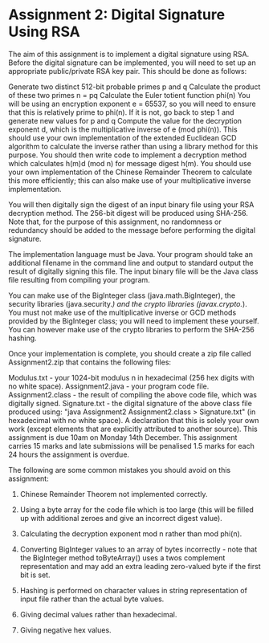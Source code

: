 # Assignment 2: Digital Signature Using RSA
The aim of this assignment is to implement a digital signature using RSA. Before the digital signature can be implemented, you will need to set up an appropriate public/private RSA key pair. This should be done as follows:

Generate two distinct 512-bit probable primes p and q
Calculate the product of these two primes n = pq
Calculate the Euler totient function phi(n)
You will be using an encryption exponent e = 65537, so you will need to ensure that this is relatively prime to phi(n). If it is not, go back to step 1 and generate new values for p and q
Compute the value for the decryption exponent d, which is the multiplicative inverse of e (mod phi(n)). This should use your own implementation of the extended Euclidean GCD algorithm to calculate the inverse rather than using a library method for this purpose.
You should then write code to implement a decryption method which calculates h(m)d (mod n) for message digest h(m). You should use your own implementation of the Chinese Remainder Theorem to calculate this more efficiently; this can also make use of your multiplicative inverse implementation.

You will then digitally sign the digest of an input binary file using your RSA decryption method. The 256-bit digest will be produced using SHA-256. Note that, for the purpose of this assignment, no randomness or redundancy should be added to the message before performing the digital signature.

The implementation language must be Java. Your program should take an additional filename in the command line and output to standard output the result of digitally signing this file. The input binary file will be the Java class file resulting from compiling your program.

You can make use of the BigInteger class (java.math.BigInteger), the security libraries (java.security.*) and the crypto libraries (javax.crypto.*). You must not make use of the multiplicative inverse or GCD methods provided by the BigInteger class; you will need to implement these yourself. You can however make use of the crypto libraries to perform the SHA-256 hashing.

Once your implementation is complete, you should create a zip file called Assignment2.zip that contains the following files:

Modulus.txt - your 1024-bit modulus n in hexadecimal (256 hex digits with no white space).
Assignment2.java - your program code file.
Assignment2.class - the result of compiling the above code file, which was digitally signed.
Signature.txt - the digital signature of the above class file produced using: "java Assignment2 Assignment2.class > Signature.txt" (in hexadecimal with no white space).
A declaration that this is solely your own work (except elements that are explicitly attributed to another source).
This assignment is due 10am on Monday 14th December. This assignment carries 15 marks and late submissions will be penalised 1.5 marks for each 24 hours the assignment is overdue.

The following are some common mistakes you should avoid on this assignment:

1. Chinese Remainder Theorem not implemented correctly.

2. Using a byte array for the code file which is too large (this will be filled up with additional zeroes and give an incorrect digest value).

3. Calculating the decryption exponent mod n rather than mod phi(n).

4. Converting BigInteger values to an array of bytes incorrectly - note that the BigInteger method toByteArray() uses a twos complement representation and may add an extra leading zero-valued byte if the first bit is set. 

5. Hashing is performed on character values in string representation of input file rather than the actual byte values.

6. Giving decimal values rather than hexadecimal.

7. Giving negative hex values.

